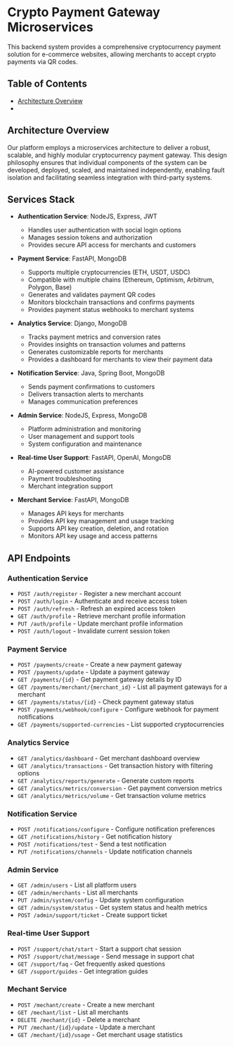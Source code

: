 # Crypto Payment Gateway Microservices

This backend system provides a comprehensive cryptocurrency payment solution for e-commerce websites, allowing merchants to accept crypto payments via QR codes.

## Table of Contents

- [Architecture Overview](#architecture-overview)
- 

## Architecture Overview

Our platform employs a microservices architecture to deliver a robust, scalable, and highly modular cryptocurrency payment gateway. This design philosophy ensures that individual components of the system can be developed, deployed, scaled, and maintained independently, enabling fault isolation and facilitating seamless integration with third-party systems.

## Services Stack

- **Authentication Service**: NodeJS, Express, JWT
  - Handles user authentication with social login options
  - Manages session tokens and authorization
  - Provides secure API access for merchants and customers

- **Payment Service**: FastAPI, MongoDB
  - Supports multiple cryptocurrencies (ETH, USDT, USDC)
  - Compatible with multiple chains (Ethereum, Optimism, Arbitrum, Polygon, Base)
  - Generates and validates payment QR codes
  - Monitors blockchain transactions and confirms payments
  - Provides payment status webhooks to merchant systems

- **Analytics Service**: Django, MongoDB
  - Tracks payment metrics and conversion rates
  - Provides insights on transaction volumes and patterns
  - Generates customizable reports for merchants
  - Provides a dashboard for merchants to view their payment data

- **Notification Service**: Java, Spring Boot, MongoDB
  - Sends payment confirmations to customers
  - Delivers transaction alerts to merchants
  - Manages communication preferences

- **Admin Service**: NodeJS, Express, MongoDB
  - Platform administration and monitoring
  - User management and support tools
  - System configuration and maintenance

- **Real-time User Support**: FastAPI, OpenAI, MongoDB
  - AI-powered customer assistance
  - Payment troubleshooting
  - Merchant integration support

- **Merchant Service**: FastAPI, MongoDB
  - Manages API keys for merchants
  - Provides API key management and usage tracking
  - Supports API key creation, deletion, and rotation
  - Monitors API key usage and access patterns

## API Endpoints

### Authentication Service
- `POST /auth/register` - Register a new merchant account
- `POST /auth/login` - Authenticate and receive access token
- `POST /auth/refresh` - Refresh an expired access token
- `GET /auth/profile` - Retrieve merchant profile information
- `PUT /auth/profile` - Update merchant profile information
- `POST /auth/logout` - Invalidate current session token

### Payment Service
- `POST /payments/create` - Create a new payment gateway
- `POST /payments/update` - Update a payment gateway
- `GET /payments/{id}` - Get payment gateway details by ID
- `GET /payments/merchant/{merchant_id}` - List all payment gateways for a merchant
- `GET /payments/status/{id}` - Check payment gateway status
- `POST /payments/webhook/configure` - Configure webhook for payment notifications
- `GET /payments/supported-currencies` - List supported cryptocurrencies

### Analytics Service
- `GET /analytics/dashboard` - Get merchant dashboard overview
- `GET /analytics/transactions` - Get transaction history with filtering options
- `GET /analytics/reports/generate` - Generate custom reports
- `GET /analytics/metrics/conversion` - Get payment conversion metrics
- `GET /analytics/metrics/volume` - Get transaction volume metrics

### Notification Service
- `POST /notifications/configure` - Configure notification preferences
- `GET /notifications/history` - Get notification history
- `POST /notifications/test` - Send a test notification
- `PUT /notifications/channels` - Update notification channels

### Admin Service
- `GET /admin/users` - List all platform users
- `GET /admin/merchants` - List all merchants
- `PUT /admin/system/config` - Update system configuration
- `GET /admin/system/status` - Get system status and health metrics
- `POST /admin/support/ticket` - Create support ticket

### Real-time User Support
- `POST /support/chat/start` - Start a support chat session
- `POST /support/chat/message` - Send message in support chat
- `GET /support/faq` - Get frequently asked questions
- `GET /support/guides` - Get integration guides

### Mechant Service
- `POST /mechant/create` - Create a new merchant
- `GET /mechant/list` - List all merchants
- `DELETE /mechant/{id}` - Delete a merchant
- `PUT /mechant/{id}/update` - Update a merchant
- `GET /mechant/{id}/usage` - Get merchant usage statistics
